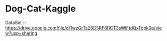# Dog-Cat-Kaggle

DataSet :- https://drive.google.com/file/d/1wzGrTs26D5RF8l1CT3sWlFtdQxTopk0p/view?usp=sharing

